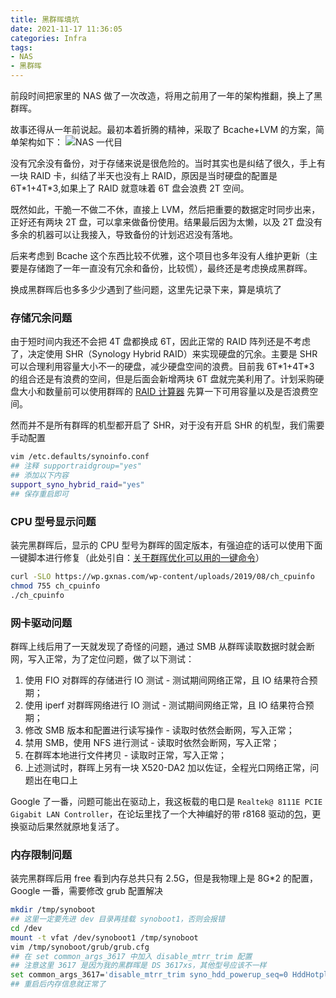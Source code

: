```yaml
---
title: 黑群晖填坑
date: 2021-11-17 11:36:05
categories: Infra
tags:
- NAS
- 黑群晖
---
```

前段时间把家里的 NAS 做了一次改造，将用之前用了一年的架构推翻，换上了黑群晖。

故事还得从一年前说起。最初本着折腾的精神，采取了 Bcache+LVM 的方案，简单架构如下：
![NAS 一代目](https://skyhive-blog-1252738260.cos.ap-shanghai.myqcloud.com/pic%2F%E5%AD%98%E5%82%A8%E4%B8%80%E4%BB%A3%E7%9B%AE.png)

<!--more-->

没有冗余没有备份，对于存储来说是很危险的。当时其实也是纠结了很久，手上有一块 RAID 卡，纠结了半天也没有上 RAID，原因是当时硬盘的配置是 6T\*1+4T\*3,如果上了 RAID 就意味着 6T 盘会浪费 2T 空间。

既然如此，干脆一不做二不休，直接上 LVM，然后把重要的数据定时同步出来，正好还有两块 2T 盘，可以拿来做备份使用。结果最后因为太懒，以及 2T 盘没有多余的机器可以让我接入，导致备份的计划迟迟没有落地。

后来考虑到 Bcache 这个东西比较不优雅，这个项目也多年没有人维护更新（主要是存储跑了一年一直没有冗余和备份，比较慌），最终还是考虑换成黑群晖。

换成黑群晖后也多多少少遇到了些问题，这里先记录下来，算是填坑了

### 存储冗余问题
由于短时间内我还不会把 4T 盘都换成 6T，因此正常的 RAID 阵列还是不考虑了，决定使用 SHR（Synology Hybrid RAID）来实现硬盘的冗余。主要是 SHR 可以合理利用容量大小不一的硬盘，减少硬盘空间的浪费。目前我 6T\*1+4T*3 的组合还是有浪费的空间，但是后面会新增两块 6T 盘就完美利用了。计划采购硬盘大小和数量前可以使用群晖的 [RAID 计算器](https://www.synology.cn/zh-cn/support/RAID_calculator) 先算一下可用容量以及是否浪费空间。

然而并不是所有群晖的机型都开启了 SHR，对于没有开启 SHR 的机型，我们需要手动配置
```bash
vim /etc.defaults/synoinfo.conf
## 注释 supportraidgroup="yes"
## 添加以下内容
support_syno_hybrid_raid="yes"
## 保存重启即可
```

### CPU 型号显示问题
装完黑群晖后，显示的 CPU 型号为群晖的固定版本，有强迫症的话可以使用下面一键脚本进行修复（此处引自：[关于群晖优化可以用的一键命令](https://wp.gxnas.com/9982.html)）
```bash
curl -SLO https://wp.gxnas.com/wp-content/uploads/2019/08/ch_cpuinfo 
chmod 755 ch_cpuinfo
./ch_cpuinfo
```

### 网卡驱动问题
群晖上线后用了一天就发现了奇怪的问题，通过 SMB 从群晖读取数据时就会断网，写入正常，为了定位问题，做了以下测试：
1. 使用 FIO 对群晖的存储进行 IO 测试 - 测试期间网络正常，且 IO 结果符合预期；
2. 使用 iperf 对群晖网络进行 IO 测试 - 测试期间网络正常，且 IO 结果符合预期；
3. 修改 SMB 版本和配置进行读写操作 - 读取时依然会断网，写入正常；
4. 禁用 SMB，使用 NFS 进行测试 - 读取时依然会断网，写入正常；
5. 在群晖本地进行文件拷贝 - 读取时正常，写入正常；
6. 上述测试时，群晖上另有一块 X520-DA2 加以佐证，全程光口网络正常，问题出在电口上

Google 了一番，问题可能出在驱动上，我这板载的电口是 `Realtek@ 8111E PCIE Gigabit LAN Controller`，在论坛里找了一个大神编好的带 r8168 驱动的[包](https://pan.skyhive.tech:8888/s/fnX6AexCKk3Pn5n)，更换驱动后果然就原地复活了。

### 内存限制问题
装完黑群晖后用 free 看到内存总共只有 2.5G，但是我物理上是 8G*2 的配置，Google 一番，需要修改 grub 配置解决
```bash
mkdir /tmp/synoboot
## 这里一定要先进 dev 目录再挂载 synoboot1，否则会报错
cd /dev
mount -t vfat /dev/synoboot1 /tmp/synoboot
vim /tmp/synoboot/grub/grub.cfg
## 在 set common_args_3617 中加入 disable_mtrr_trim 配置
## 注意这里 3617 是因为我的黑群晖是 DS 3617xs，其他型号应该不一样
set common_args_3617='disable_mtrr_trim syno_hdd_powerup_seq=0 HddHotplug=0 syno_hw_version=DS3617xs vender_format_version=2 console=ttyS0,115200n8 withefi elevator=elevator quiet syno_port_thaw=1'
## 重启后内存信息就正常了
```